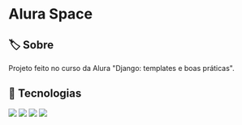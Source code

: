 <h1>Alura Space</h1>

<h2>🏷️ Sobre</h2>
<p>Projeto feito no curso da Alura "Django: templates e boas práticas".</p>

## 🚀 Tecnologias
<div>
  <img src="https://img.shields.io/badge/HTML-239120?style=for-the-badge&logo=html5&logoColor=white">
  <img src="https://img.shields.io/badge/CSS-239120?&style=for-the-badge&logo=css3&logoColor=white">
  <img src="https://img.shields.io/badge/JavaScript-F7DF1E?style=for-the-badge&logo=javascript&logoColor=black">
  <img src="https://img.shields.io/badge/Python-0000FF?style=for-the-badge&logo=python&logoColor=white">
</div>
